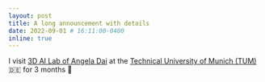 ```yaml
---
layout: post
title: A long announcement with details
date: 2022-09-01 # 16:11:00-0400
inline: true
---
```


I visit [3D AI Lab of Angela Dai](https://www.3dunderstanding.org/) at the [Technical University of Munich (TUM)](https://www.tum.de/en/) :de: for 3 months :train2:

